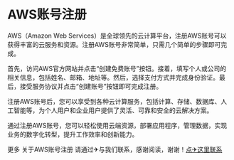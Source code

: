 # AWS账号注册

AWS（Amazon Web Services）是全球领先的云计算平台，注册AWS账号可以获得丰富的云服务和资源。注册AWS账号非常简单，只需几个简单的步骤即可完成。

首先，访问AWS官方网站并点击“创建免费账号”按钮。接着，填写个人或公司的相关信息，包括姓名、邮箱、地址等。然后，选择支付方式并完成身份验证。最后，接受服务协议并点击“创建账号”按钮即可完成注册。

注册AWS账号后，您可以享受到各种云计算服务，包括计算、存储、数据库、人工智能等，为个人用户和企业用户提供了灵活、可靠和安全的云解决方案。

通过注册AWS账号，您可以轻松使用云端资源，部署应用程序，管理数据，实现业务的数字化转型，提升工作效率和创新能力。

更多 关于AWS账号注册 请通过✈与我们联系，感谢阅读，谢谢！[点✈这里联系](https://t.me/jsksbsjsjp)